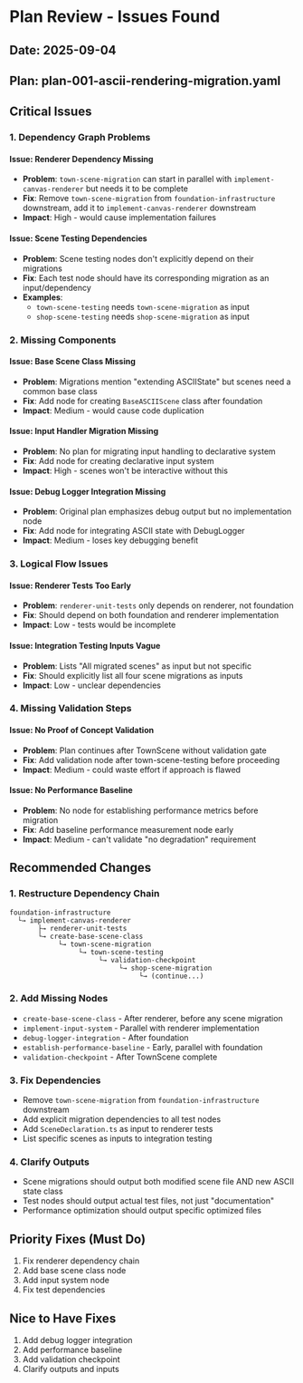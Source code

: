# Plan Review - Issues Found

## Date: 2025-09-04
## Plan: plan-001-ascii-rendering-migration.yaml

## Critical Issues

### 1. Dependency Graph Problems

#### Issue: Renderer Dependency Missing
- **Problem**: `town-scene-migration` can start in parallel with `implement-canvas-renderer` but needs it to be complete
- **Fix**: Remove `town-scene-migration` from `foundation-infrastructure` downstream, add it to `implement-canvas-renderer` downstream
- **Impact**: High - would cause implementation failures

#### Issue: Scene Testing Dependencies
- **Problem**: Scene testing nodes don't explicitly depend on their migrations
- **Fix**: Each test node should have its corresponding migration as an input/dependency
- **Examples**:
  - `town-scene-testing` needs `town-scene-migration` as input
  - `shop-scene-testing` needs `shop-scene-migration` as input

### 2. Missing Components

#### Issue: Base Scene Class Missing
- **Problem**: Migrations mention "extending ASCIIState" but scenes need a common base class
- **Fix**: Add node for creating `BaseASCIIScene` class after foundation
- **Impact**: Medium - would cause code duplication

#### Issue: Input Handler Migration Missing
- **Problem**: No plan for migrating input handling to declarative system
- **Fix**: Add node for creating declarative input system
- **Impact**: High - scenes won't be interactive without this

#### Issue: Debug Logger Integration Missing
- **Problem**: Original plan emphasizes debug output but no implementation node
- **Fix**: Add node for integrating ASCII state with DebugLogger
- **Impact**: Medium - loses key debugging benefit

### 3. Logical Flow Issues

#### Issue: Renderer Tests Too Early
- **Problem**: `renderer-unit-tests` only depends on renderer, not foundation
- **Fix**: Should depend on both foundation and renderer implementation
- **Impact**: Low - tests would be incomplete

#### Issue: Integration Testing Inputs Vague
- **Problem**: Lists "All migrated scenes" as input but not specific
- **Fix**: Should explicitly list all four scene migrations as inputs
- **Impact**: Low - unclear dependencies

### 4. Missing Validation Steps

#### Issue: No Proof of Concept Validation
- **Problem**: Plan continues after TownScene without validation gate
- **Fix**: Add validation node after town-scene-testing before proceeding
- **Impact**: Medium - could waste effort if approach is flawed

#### Issue: No Performance Baseline
- **Problem**: No node for establishing performance metrics before migration
- **Fix**: Add baseline performance measurement node early
- **Impact**: Medium - can't validate "no degradation" requirement

## Recommended Changes

### 1. Restructure Dependency Chain
```
foundation-infrastructure
  └→ implement-canvas-renderer
       ├→ renderer-unit-tests
       └→ create-base-scene-class
            └→ town-scene-migration
                 └→ town-scene-testing
                      └→ validation-checkpoint
                           └→ shop-scene-migration
                                └→ (continue...)
```

### 2. Add Missing Nodes
- `create-base-scene-class` - After renderer, before any scene migration
- `implement-input-system` - Parallel with renderer implementation
- `debug-logger-integration` - After foundation
- `establish-performance-baseline` - Early, parallel with foundation
- `validation-checkpoint` - After TownScene complete

### 3. Fix Dependencies
- Remove `town-scene-migration` from `foundation-infrastructure` downstream
- Add explicit migration dependencies to all test nodes
- Add `SceneDeclaration.ts` as input to renderer tests
- List specific scenes as inputs to integration testing

### 4. Clarify Outputs
- Scene migrations should output both modified scene file AND new ASCII state class
- Test nodes should output actual test files, not just "documentation"
- Performance optimization should output specific optimized files

## Priority Fixes (Must Do)
1. Fix renderer dependency chain
2. Add base scene class node
3. Add input system node
4. Fix test dependencies

## Nice to Have Fixes
1. Add debug logger integration
2. Add performance baseline
3. Add validation checkpoint
4. Clarify outputs and inputs